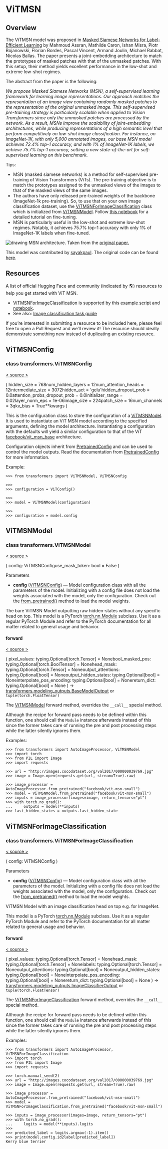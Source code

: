 # ViTMSN

## Overview

The ViTMSN model was proposed in [Masked Siamese Networks for Label-Efficient Learning](https://arxiv.org/abs/2204.07141) by Mahmoud Assran, Mathilde Caron, Ishan Misra, Piotr Bojanowski, Florian Bordes, Pascal Vincent, Armand Joulin, Michael Rabbat, Nicolas Ballas. The paper presents a joint-embedding architecture to match the prototypes of masked patches with that of the unmasked patches. With this setup, their method yields excellent performance in the low-shot and extreme low-shot regimes.

The abstract from the paper is the following:

_We propose Masked Siamese Networks (MSN), a self-supervised learning framework for learning image representations. Our approach matches the representation of an image view containing randomly masked patches to the representation of the original unmasked image. This self-supervised pre-training strategy is particularly scalable when applied to Vision Transformers since only the unmasked patches are processed by the network. As a result, MSNs improve the scalability of joint-embedding architectures, while producing representations of a high semantic level that perform competitively on low-shot image classification. For instance, on ImageNet-1K, with only 5,000 annotated images, our base MSN model achieves 72.4% top-1 accuracy, and with 1% of ImageNet-1K labels, we achieve 75.7% top-1 accuracy, setting a new state-of-the-art for self-supervised learning on this benchmark._

Tips:

-   MSN (masked siamese networks) is a method for self-supervised pre-training of Vision Transformers (ViTs). The pre-training objective is to match the prototypes assigned to the unmasked views of the images to that of the masked views of the same images.
-   The authors have only released pre-trained weights of the backbone (ImageNet-1k pre-training). So, to use that on your own image classification dataset, use the [ViTMSNForImageClassification](/docs/transformers/v4.34.0/en/model_doc/vit_msn#transformers.ViTMSNForImageClassification) class which is initialized from [ViTMSNModel](/docs/transformers/v4.34.0/en/model_doc/vit_msn#transformers.ViTMSNModel). Follow [this notebook](https://github.com/huggingface/notebooks/blob/main/examples/image_classification.ipynb) for a detailed tutorial on fine-tuning.
-   MSN is particularly useful in the low-shot and extreme low-shot regimes. Notably, it achieves 75.7% top-1 accuracy with only 1% of ImageNet-1K labels when fine-tuned.

![drawing](https://i.ibb.co/W6PQMdC/Screenshot-2022-09-13-at-9-08-40-AM.png) MSN architecture. Taken from the [original paper.](https://arxiv.org/abs/2204.07141)

This model was contributed by [sayakpaul](https://huggingface.co/sayakpaul). The original code can be found [here](https://github.com/facebookresearch/msn).

## Resources

A list of official Hugging Face and community (indicated by 🌎) resources to help you get started with ViT MSN.

-   [ViTMSNForImageClassification](/docs/transformers/v4.34.0/en/model_doc/vit_msn#transformers.ViTMSNForImageClassification) is supported by this [example script](https://github.com/huggingface/transformers/tree/main/examples/pytorch/image-classification) and [notebook](https://colab.research.google.com/github/huggingface/notebooks/blob/main/examples/image_classification.ipynb).
-   See also: [Image classification task guide](../tasks/image_classification)

If you’re interested in submitting a resource to be included here, please feel free to open a Pull Request and we’ll review it! The resource should ideally demonstrate something new instead of duplicating an existing resource.

## ViTMSNConfig

### class transformers.ViTMSNConfig

[< source \>](https://github.com/huggingface/transformers/blob/v4.34.0/src/transformers/models/vit_msn/configuration_vit_msn.py#L30)

( hidden\_size = 768num\_hidden\_layers = 12num\_attention\_heads = 12intermediate\_size = 3072hidden\_act = 'gelu'hidden\_dropout\_prob = 0.0attention\_probs\_dropout\_prob = 0.0initializer\_range = 0.02layer\_norm\_eps = 1e-06image\_size = 224patch\_size = 16num\_channels = 3qkv\_bias = True\*\*kwargs )

This is the configuration class to store the configuration of a [ViTMSNModel](/docs/transformers/v4.34.0/en/model_doc/vit_msn#transformers.ViTMSNModel). It is used to instantiate an ViT MSN model according to the specified arguments, defining the model architecture. Instantiating a configuration with the defaults will yield a similar configuration to that of the ViT [facebook/vit\_msn\_base](https://huggingface.co/facebook/vit_msn_base) architecture.

Configuration objects inherit from [PretrainedConfig](/docs/transformers/v4.34.0/en/main_classes/configuration#transformers.PretrainedConfig) and can be used to control the model outputs. Read the documentation from [PretrainedConfig](/docs/transformers/v4.34.0/en/main_classes/configuration#transformers.PretrainedConfig) for more information.

Example:

```
>>> from transformers import ViTMSNModel, ViTMSNConfig

>>> 
>>> configuration = ViTConfig()

>>> 
>>> model = ViTMSNModel(configuration)

>>> 
>>> configuration = model.config
```

## ViTMSNModel

### class transformers.ViTMSNModel

[< source \>](https://github.com/huggingface/transformers/blob/v4.34.0/src/transformers/models/vit_msn/modeling_vit_msn.py#L492)

( config: ViTMSNConfiguse\_mask\_token: bool = False )

Parameters

-   **config** ([ViTMSNConfig](/docs/transformers/v4.34.0/en/model_doc/vit_msn#transformers.ViTMSNConfig)) — Model configuration class with all the parameters of the model. Initializing with a config file does not load the weights associated with the model, only the configuration. Check out the [from\_pretrained()](/docs/transformers/v4.34.0/en/main_classes/model#transformers.PreTrainedModel.from_pretrained) method to load the model weights.

The bare ViTMSN Model outputting raw hidden-states without any specific head on top. This model is a PyTorch [torch.nn.Module](https://pytorch.org/docs/stable/nn.html#torch.nn.Module) subclass. Use it as a regular PyTorch Module and refer to the PyTorch documentation for all matter related to general usage and behavior.

#### forward

[< source \>](https://github.com/huggingface/transformers/blob/v4.34.0/src/transformers/models/vit_msn/modeling_vit_msn.py#L516)

( pixel\_values: typing.Optional\[torch.Tensor\] = Nonebool\_masked\_pos: typing.Optional\[torch.BoolTensor\] = Nonehead\_mask: typing.Optional\[torch.Tensor\] = Noneoutput\_attentions: typing.Optional\[bool\] = Noneoutput\_hidden\_states: typing.Optional\[bool\] = Noneinterpolate\_pos\_encoding: typing.Optional\[bool\] = Nonereturn\_dict: typing.Optional\[bool\] = None ) → [transformers.modeling\_outputs.BaseModelOutput](/docs/transformers/v4.34.0/en/main_classes/output#transformers.modeling_outputs.BaseModelOutput) or `tuple(torch.FloatTensor)`

The [ViTMSNModel](/docs/transformers/v4.34.0/en/model_doc/vit_msn#transformers.ViTMSNModel) forward method, overrides the `__call__` special method.

Although the recipe for forward pass needs to be defined within this function, one should call the `Module` instance afterwards instead of this since the former takes care of running the pre and post processing steps while the latter silently ignores them.

Examples:

```
>>> from transformers import AutoImageProcessor, ViTMSNModel
>>> import torch
>>> from PIL import Image
>>> import requests

>>> url = "http://images.cocodataset.org/val2017/000000039769.jpg"
>>> image = Image.open(requests.get(url, stream=True).raw)

>>> image_processor = AutoImageProcessor.from_pretrained("facebook/vit-msn-small")
>>> model = ViTMSNModel.from_pretrained("facebook/vit-msn-small")
>>> inputs = image_processor(images=image, return_tensors="pt")
>>> with torch.no_grad():
...     outputs = model(**inputs)
>>> last_hidden_states = outputs.last_hidden_state
```

## ViTMSNForImageClassification

### class transformers.ViTMSNForImageClassification

[< source \>](https://github.com/huggingface/transformers/blob/v4.34.0/src/transformers/models/vit_msn/modeling_vit_msn.py#L601)

( config: ViTMSNConfig )

Parameters

-   **config** ([ViTMSNConfig](/docs/transformers/v4.34.0/en/model_doc/vit_msn#transformers.ViTMSNConfig)) — Model configuration class with all the parameters of the model. Initializing with a config file does not load the weights associated with the model, only the configuration. Check out the [from\_pretrained()](/docs/transformers/v4.34.0/en/main_classes/model#transformers.PreTrainedModel.from_pretrained) method to load the model weights.

ViTMSN Model with an image classification head on top e.g. for ImageNet.

This model is a PyTorch [torch.nn.Module](https://pytorch.org/docs/stable/nn.html#torch.nn.Module) subclass. Use it as a regular PyTorch Module and refer to the PyTorch documentation for all matter related to general usage and behavior.

#### forward

[< source \>](https://github.com/huggingface/transformers/blob/v4.34.0/src/transformers/models/vit_msn/modeling_vit_msn.py#L614)

( pixel\_values: typing.Optional\[torch.Tensor\] = Nonehead\_mask: typing.Optional\[torch.Tensor\] = Nonelabels: typing.Optional\[torch.Tensor\] = Noneoutput\_attentions: typing.Optional\[bool\] = Noneoutput\_hidden\_states: typing.Optional\[bool\] = Noneinterpolate\_pos\_encoding: typing.Optional\[bool\] = Nonereturn\_dict: typing.Optional\[bool\] = None ) → [transformers.modeling\_outputs.ImageClassifierOutput](/docs/transformers/v4.34.0/en/main_classes/output#transformers.modeling_outputs.ImageClassifierOutput) or `tuple(torch.FloatTensor)`

The [ViTMSNForImageClassification](/docs/transformers/v4.34.0/en/model_doc/vit_msn#transformers.ViTMSNForImageClassification) forward method, overrides the `__call__` special method.

Although the recipe for forward pass needs to be defined within this function, one should call the `Module` instance afterwards instead of this since the former takes care of running the pre and post processing steps while the latter silently ignores them.

Examples:

```
>>> from transformers import AutoImageProcessor, ViTMSNForImageClassification
>>> import torch
>>> from PIL import Image
>>> import requests

>>> torch.manual_seed(2)
>>> url = "http://images.cocodataset.org/val2017/000000039769.jpg"
>>> image = Image.open(requests.get(url, stream=True).raw)

>>> image_processor = AutoImageProcessor.from_pretrained("facebook/vit-msn-small")
>>> model = ViTMSNForImageClassification.from_pretrained("facebook/vit-msn-small")

>>> inputs = image_processor(images=image, return_tensors="pt")
>>> with torch.no_grad():
...     logits = model(**inputs).logits
>>> 
>>> predicted_label = logits.argmax(-1).item()
>>> print(model.config.id2label[predicted_label])
Kerry blue terrier
```